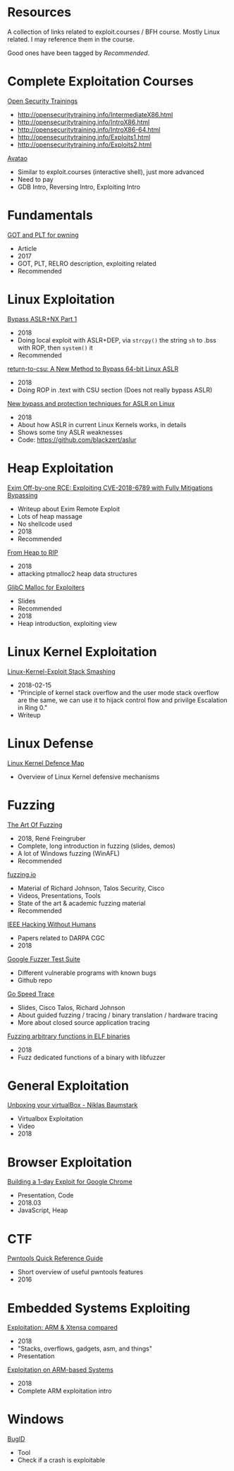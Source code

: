 # Resources

A collection of links related to exploit.courses / BFH course. Mostly Linux related. I may reference them in the course. 

Good ones have been tagged by *Recommended*.


# Complete Exploitation Courses

[Open Security Trainings](http://opensecuritytraining.info/Training.html)
* http://opensecuritytraining.info/IntermediateX86.html
* http://opensecuritytraining.info/IntroX86.html
* http://opensecuritytraining.info/IntroX86-64.html
* http://opensecuritytraining.info/Exploits1.html
* http://opensecuritytraining.info/Exploits2.html

[Avatao](https://platform.avatao.com/discover/paths)
* Similar to exploit.courses (interactive shell), just more advanced
* Need to pay
* GDB Intro, Reversing Intro, Exploiting Intro


# Fundamentals 

[GOT and PLT for pwning ](https://systemoverlord.com/2017/03/19/got-and-plt-for-pwning.html)
* Article
* 2017
* GOT, PLT, RELRO description, exploiting related
* Recommended

# Linux Exploitation

[Bypass ASLR+NX Part 1](http://intx0x80.blogspot.ch/2018/04/bypass-aslrnx-part-1.html)
* 2018
* Doing local exploit with ASLR+DEP, via `strcpy()` the string `sh` to .bss with ROP, then `system()` it
* Recommended

[return-to-csu: A New Method to Bypass 64-bit Linux ASLR](https://www.blackhat.com/docs/asia-18/asia-18-Marco-return-to-csu-a-new-method-to-bypass-the-64-bit-Linux-ASLR-wp.pdf)
* 2018
* Doing ROP in .text with CSU section (Does not really bypass ASLR)

[New bypass and protection techniques for ASLR on Linux](http://blog.ptsecurity.com/2018/02/new-bypass-and-protection-techniques.html)
* 2018
* About how ASLR in current Linux Kernels works, in details
* Shows some tiny ASLR weaknesses
* Code: https://github.com/blackzert/aslur


# Heap Exploitation

[Exim Off-by-one RCE: Exploiting CVE-2018-6789 with Fully Mitigations Bypassing](https://devco.re/blog/2018/03/06/exim-off-by-one-RCE-exploiting-CVE-2018-6789-en/)
* Writeup about Exim Remote Exploit
* Lots of heap massage
* No shellcode used
* 2018
* Recommended

[From Heap to RIP](http://blog.frizn.fr/glibc/glibc-heap-to-rip)
* 2018
* attacking ptmalloc2 heap data structures

[GlibC Malloc for Exploiters](https://github.com/yannayl/glibc_malloc_for_exploiters)
* Slides
* Recommended
* 2018
* Heap introduction, exploiting view


# Linux Kernel Exploitation

[Linux-Kernel-Exploit Stack Smashing
](http://tacxingxing.com/2018/02/15/linux-kernel-exploit-stack-smashing/)
* 2018-02-15
* "Principle of kernel stack overflow and the user mode stack overflow are the same, we can use it to hijack control flow and privilge Escalation in Ring 0."
* Writeup


# Linux Defense 

[Linux Kernel Defence Map](https://github.com/a13xp0p0v/linux-kernel-defence-map/blob/master/README.md)
* Overview of Linux Kernel defensive mechanisms


# Fuzzing

[The Art Of Fuzzing](https://www.sec-consult.com/en/blog/2017/11/the-art-of-fuzzing-slides-and-demos/index.html)
* 2018, René Freingruber
* Complete, long introduction in fuzzing (slides, demos)
* A lot of Windows fuzzing (WinAFL)
* Recommended

[fuzzing.io](https://fuzzing.io)
* Material of Richard Johnson, Talos Security, Cisco
* Videos, Presentations, Tools
* State of the art & academic fuzzing material
* Recommended

[IEEE Hacking Without Humans](http://ieeexplore.ieee.org/xpl/mostRecentIssue.jsp?punumber=8013)
* Papers related to DARPA CGC
* 2018

[Google Fuzzer Test Suite](https://github.com/google/fuzzer-test-suite)
* Different vulnerable programs with known bugs
* Github repo

[Go Speed Trace](http://fuzzing.io/Presentations/Go%20Speed%20Tracer%20v2%20-%20rjohnson.pdf)
* Slides, Cisco Talos, Richard Johnson
* About guided fuzzing / tracing / binary translation / hardware tracing
* More about closed source application tracing

[Fuzzing arbitrary functions in ELF binaries](https://blahcat.github.io/2018/03/11/fuzzing-arbitrary-functions-in-elf-binaries/)
* 2018
* Fuzz dedicated functions of a binary with libfuzzer


# General Exploitation

[Unboxing your virtualBox - Niklas Baumstark](https://www.youtube.com/watch?v=fFaWE3jt7qU)
* Virtualbox Exploitation
* Video
* 2018


# Browser Exploitation

[Building a 1-day Exploit for Google Chrome](https://github.com/theori-io/zer0con2018_bpak)
* Presentation, Code
* 2018.03
* JavaScript, Heap


# CTF

[Pwntools Quick Reference Guide](http://blog.eadom.net/uncategorized/pwntools-quick-reference-guide/)
* Short overview of useful pwntools features
* 2016

# Embedded Systems Exploiting

[Exploitation: ARM & Xtensa compared](https://nullcon.net/website/archives/pdf/goa-2018/carel-nullcon-arm-vs-xtensa-exploitation-(final).pdf)
* 2018
* "Stacks, overflows, gadgets, asm, and things"
* Presentation

[Exploitation on ARM-based Systems](https://github.com/sashs/arm_exploitation)
* 2018
* Complete ARM exploitation intro


# Windows

[BugID](https://github.com/SkyLined/BugId)
* Tool
* Check if a crash is exploitable
